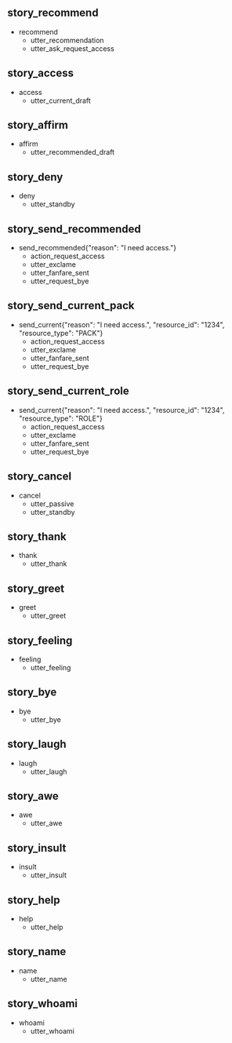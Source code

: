 ## story_recommend
* recommend
  - utter_recommendation
  - utter_ask_request_access

## story_access
* access
  - utter_current_draft

## story_affirm
* affirm
  - utter_recommended_draft

## story_deny
* deny
  - utter_standby

## story_send_recommended
* send_recommended{"reason": "I need access."}
  - action_request_access
  - utter_exclame
  - utter_fanfare_sent
  - utter_request_bye

## story_send_current_pack
* send_current{"reason": "I need access.", "resource_id": "1234", "resource_type": "PACK"}
  - action_request_access
  - utter_exclame
  - utter_fanfare_sent
  - utter_request_bye

## story_send_current_role
* send_current{"reason": "I need access.", "resource_id": "1234", "resource_type": "ROLE"}
  - action_request_access
  - utter_exclame
  - utter_fanfare_sent
  - utter_request_bye

## story_cancel
* cancel
  - utter_passive
  - utter_standby

## story_thank
* thank
  - utter_thank

## story_greet
* greet
  - utter_greet

## story_feeling
* feeling
  - utter_feeling

## story_bye
* bye
  - utter_bye

## story_laugh
* laugh
  - utter_laugh

## story_awe
* awe
  - utter_awe

## story_insult
* insult
  - utter_insult

## story_help
* help
  - utter_help

## story_name
* name
  - utter_name

## story_whoami
* whoami
  - utter_whoami
